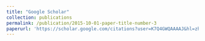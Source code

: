 ```yaml
---
title: "Google Scholar"
collection: publications
permalink: /publication/2015-10-01-paper-title-number-3
paperurl: 'https://scholar.google.com/citations?user=K7Q4GWQAAAAJ&hl=zh-CN'
---
```

